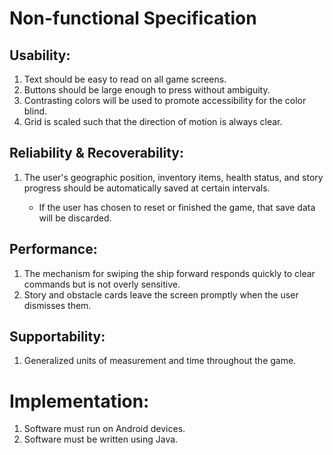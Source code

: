 # Non-functional Specification

## Usability:

<ol>
<li>Text should be easy to read on all game screens.</li>
<li>Buttons should be large enough to press without ambiguity.</li>
<li>Contrasting colors will be used to promote accessibility for the color blind.</li>
<li>Grid is scaled such that the direction of motion is always clear.</li>
</ol>

## Reliability & Recoverability:

<ol>
<li>The user's geographic position, inventory items, health status, and story progress
should be automatically saved at certain intervals.</li>
<ul><li>If the user has chosen to reset or finished the game, that save data will be 
discarded.</li></ul>
</ol>

## Performance:

<ol>
<li>The mechanism for swiping the ship forward responds quickly to clear commands but
is not overly sensitive.</li>
<li>Story and obstacle cards leave the screen promptly when the user dismisses them.</li>
</ol>

## Supportability:

<ol>
<li>Generalized units of measurement and time throughout the game.</li>
</ol>

# Implementation:

<ol>
<li>Software must run on Android devices.</li>
<li>Software must be written using Java.</li>
</ol>